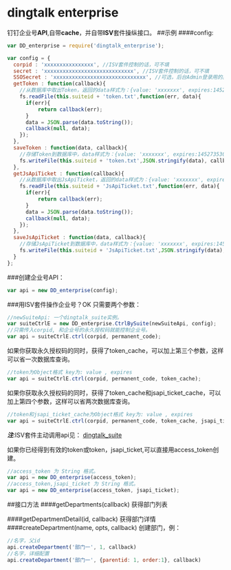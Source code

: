 # dingtalk enterprise
钉钉企业号**API**,自带**cache**，并自带**ISV**套件操纵接口。
##示例
####config:
```js
var DD_enterprise = require('dingtalk_enterprise');

var config = {
  corpid : 'xxxxxxxxxxxxxxxx', //ISV套件控制的话，可不填
  secret : 'xxxxxxxxxxxxxxxxxxxxxxxxxxxxx', //ISV套件控制的话，可不填
  SSOSecret : 'xxxxxxxxxxxxxxxxxxxxxxxxxxxxxx', //可选，后台Admin登录用的。
  getToken : function(callback){
    //从数据库中取出Token，返回的data样式为：{value: 'xxxxxxx', expires:1452735301543}
    fs.readFile(this.suiteid + 'token.txt',function(err, data){
      if(err){
          return callback(err);
      }
      data = JSON.parse(data.toString());
      callback(null, data);
    });
  },
  saveToken : function(data, callback){
    //存储Token到数据库中，data样式为：{value: 'xxxxxxx', expires:1452735301543//过期时间}
    fs.writeFile(this.suiteid + 'token.txt',JSON.stringify(data), callback);
  },
  getJsApiTicket : function(callback){
    //从数据库中取出JsApiTicket，返回的data样式为：{value: 'xxxxxxx', expires:1452735301543}
    fs.readFile(this.suiteid + 'JsApiTicket.txt',function(err, data){
      if(err){
          return callback(err);
      }
      data = JSON.parse(data.toString());
      callback(null, data);
    });
  },
  saveJsApiTicket : function(data, callback){
    //存储JsApiTicket到数据库中，data样式为：{value: 'xxxxxxx', expires:1452735301543//过期时间}
    fs.writeFile(this.suiteid + 'JsApiTicket.txt',JSON.stringify(data), callback);
  }
};
```
###创建企业号API：
```js
var api = new DD_enterprise(config);
```
###用ISV套件操作企业号？OK
只需要两个参数：
```js
//newSuiteApi: 一个dingtalk_suite实例。
var suiteCtrlE = new DD_enterprise.CtrlBySuite(newSuiteApi, config);
//只需传入corpid, 和企业号的永久授权码就能控制企业号。
var api = suiteCtrlE.ctrl(corpid, permanent_code);
```
如果你获取永久授权码的同时，获得了token_cache，可以加上第三个参数，这样可以省一次数据库查询。
```js
//token为Object格式 key为: value , expires
var api = suiteCtrlE.ctrl(corpid, permanent_code, token_cache);
```
如果你获取永久授权码的同时，获得了token_cache和jsapi_ticket_cache，可以加上第四个参数，这样可以省两次数据库查询。
```js
//token和jsapi_ticket_cache为Object格式 key为: value , expires
var api = suiteCtrlE.ctrl(corpid, permanent_code, token_cache, jsapi_ticket_cache);
```
___注___:ISV套件主动调用api见： [dingtalk_suite](https://github.com/hezedu/dingtalk_suite)

如果你已经得到有效的token或token，jsapi_ticket,可以直接用access_token创建。
```js
//access_token 为 String 格式。
var api = new DD_enterprise(access_token);
//access_token,jsapi_ticket 为 String 格式。
var api = new DD_enterprise(access_token, jsapi_ticket);
```

##接口方法
####getDepartments(callback)
获得部门列表

####getDepartmentDetail(id, callback)
获得部门详情
####createDepartment(name, opts, callback)
创建部门，例：
```js
//名字，父id
api.createDepartment('部门一', 1, callback)
//名字，详细配置
api.createDepartment('部门一', {parentid: 1, order:1}, callback)
```



